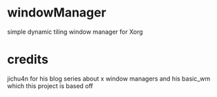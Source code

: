 # windowManager
simple dynamic tiling window manager for Xorg

# credits
jichu4n for his blog series about x window managers and his basic_wm which this project is based off 

